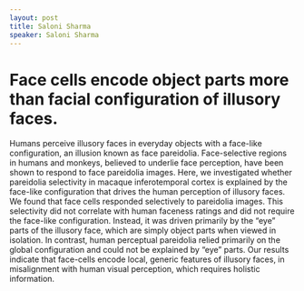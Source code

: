 ```yaml
---
layout: post
title: Saloni Sharma
speaker: Saloni Sharma
---
```


# Face cells encode object parts more than facial configuration of illusory faces.

Humans perceive illusory faces in everyday objects with a face-like configuration, an illusion known as face pareidolia. Face-selective regions in humans and monkeys, believed to underlie face perception, have been shown to respond to face pareidolia images. Here, we investigated whether pareidolia selectivity in macaque inferotemporal cortex is explained by the face-like configuration that drives the human perception of illusory faces. We found that face cells responded selectively to pareidolia images. This selectivity did not correlate with human faceness ratings and did not require the face-like configuration. Instead, it was driven primarily by the “eye” parts of the illusory face, which are simply object parts when viewed in isolation. In contrast, human perceptual pareidolia relied primarily on the global configuration and could not be explained by “eye” parts. Our results indicate that face-cells encode local, generic features of illusory faces, in misalignment with human visual perception, which requires holistic information.
